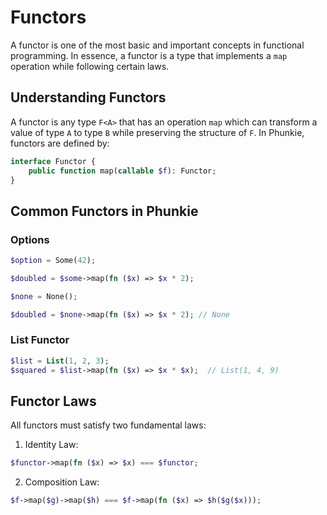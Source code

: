 # Functors

A functor is one of the most basic and important concepts in functional programming. In essence, a functor is a type that implements a `map` operation while following certain laws.

## Understanding Functors

A functor is any type `F<A>` that has an operation `map` which can transform a value of type `A` to type `B` while preserving the structure of `F`. In Phunkie, functors are defined by: 

```php
interface Functor {
    public function map(callable $f): Functor;
}
```

## Common Functors in Phunkie

### Options

```php
$option = Some(42);

$doubled = $some->map(fn ($x) => $x * 2); 

$none = None();

$doubled = $none->map(fn ($x) => $x * 2); // None
```

### List Functor

```php
$list = List(1, 2, 3);
$squared = $list->map(fn ($x) => $x * $x);  // List(1, 4, 9)
```

## Functor Laws

All functors must satisfy two fundamental laws:

1. Identity Law:

```php
$functor->map(fn ($x) => $x) === $functor;
```

2. Composition Law:

```php
$f->map($g)->map($h) === $f->map(fn ($x) => $h($g($x)));
```

